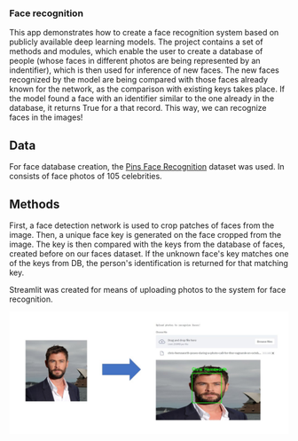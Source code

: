 ### Face recognition

This app demonstrates how to create a face recognition system based on publicly available deep learning models. The project contains a set of methods and modules,
which enable the user to create a database of people (whose faces in different photos are being represented by an indentifier), which is then used for inference of new
faces. The new faces recognized by the model are being compared with those faces already known for the network, as the comparison with existing keys takes place. If the model
found a face with an identifier similar to the one already in the database, it returns True for a that record. This way, we can recognize faces in the images!

## Data
For face database creation, the [Pins Face Recognition](https://www.kaggle.com/hereisburak/pins-face-recognition/version/1) dataset was used. In consists of face photos
of 105 celebrities.

## Methods

First, a face detection network is used to crop patches of faces from the image. Then, a unique face key is generated on the face cropped from the image. 
The key is then compared with the keys from the database of faces, created before on our faces dataset. If the unknown face's key matches one of the keys from DB,
the person's identification is returned for that matching key. 

Streamlit was created for means of uploading photos to the system for face recognition.

![Face Recognition](static/1.jpg)
